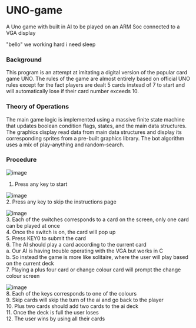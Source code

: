# UNO-game
A Uno game with built in AI to be played on an ARM Soc connected to a VGA display

"bello" we working hard i need sleep
 
### Background 
This program is an attempt at imitating a digital version of the popular card game UNO. The
rules of the game are almost entirely based on official UNO rules except for the fact players are
dealt 5 cards instead of 7 to start and will automatically lose if their card number exceeds 10.

### Theory of Operations 
The main game logic is implemented using a massive finite state machine that updates boolean
condition flags, states, and the main data structures. The graphics display read data from main
data structures and display its corresponding sprites from a pre-built graphics library. The bot
algorithm uses a mix of play-anything and random-search.

### Procedure
![image](https://user-images.githubusercontent.com/47972556/236096759-a5071aed-b02c-44ce-bb8b-cb60f5abedab.png)
1. Press any key to start

![image](https://user-images.githubusercontent.com/47972556/236098337-579e6358-e8c0-4eea-8b95-170358d8ce9c.png) <br>
2. Press any key to skip the instructions page

![image](https://user-images.githubusercontent.com/47972556/236296636-db5f71ad-fd88-4590-b4b4-3b1566f2529f.png) <br>
3. Each of the switches corresponds to a card on the screen, only one card can be played
at once<br>
4. Once the switch is on, the card will pop up<br>
5. Press KEY0 to submit the card <br>
6. The AI should play a card according to the current card<br>
 a. Our AI is having trouble operating with the VGA but works in C <br>
 b. So instead the game is more like solitaire, where the user will play based on the
 current deck<br>
7. Playing a plus four card or change colour card will prompt the change colour screen<br>

![image](https://user-images.githubusercontent.com/47972556/236296737-55b4c89d-40c6-4542-9ec3-e6fa8eff68fa.png)<br>
8. Each of the keys corresponds to one of the colours<br>
9. Skip cards will skip the turn of the ai and go back to the player<br>
10. Plus two cards should add two cards to the ai deck<br>
11. Once the deck is full the user loses<br>
12. The user wins by using all their cards

